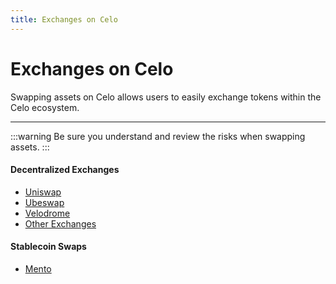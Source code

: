 ```yaml
---
title: Exchanges on Celo
---
```


# Exchanges on Celo

Swapping assets on Celo allows users to easily exchange tokens within the Celo ecosystem.

---

:::warning
Be sure you understand and review the risks when swapping assets.
:::

#### Decentralized Exchanges

- [Uniswap](https://app.uniswap.org/)
- [Ubeswap](https://app.ubeswap.org/#/swap)
- [Velodrome](https://velodrome.finance/) 
- [Other Exchanges](https://coinmarketcap.com/currencies/celo/)

#### Stablecoin Swaps

- [Mento](https://app.mento.org/)